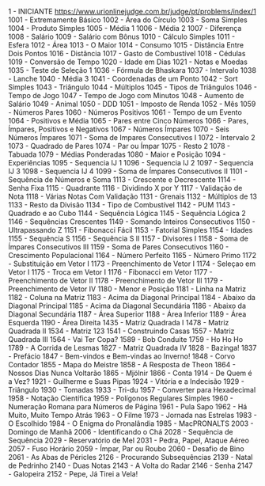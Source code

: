 1 - INICIANTE
https://www.urionlinejudge.com.br/judge/pt/problems/index/1
1001 - Extremamente Básico
1002 - Área do Círculo
1003 - Soma Simples
1004 - Produto Simples
1005 - Média 1
1006 - Média 2
1007 - Diferença
1008 - Salário
1009 - Salário com Bônus
1010 - Cálculo Simples
1011 - Esfera
1012 - Área
1013 - O Maior
1014 - Consumo
1015 - Distância Entre Dois Pontos
1016 - Distância
1017 - Gasto de Combustível
1018 - Cédulas
1019 - Conversão de Tempo
1020 - Idade em Dias
1021 - Notas e Moedas
1035 - Teste de Seleção 1
1036 - Fórmula de Bhaskara
1037 - Intervalo
1038 - Lanche
1040 - Média 3
1041 - Coordenadas de um Ponto
1042 - Sort Simples
1043 - Triângulo
1044 - Múltiplos
1045 - Tipos de Triângulos
1046 - Tempo de Jogo
1047 - Tempo de Jogo com Minutos
1048 - Aumento de Salário
1049 - Animal
1050 - DDD
1051 - Imposto de Renda
1052 - Mês
1059 - Números Pares
1060 - Números Positivos
1061 - Tempo de um Evento
1064 - Positivos e Média
1065 - Pares entre Cinco Números
1066 - Pares, Ímpares, Positivos e Negativos
1067 - Números Ímpares
1070 - Seis Números Ímpares
1071 - Soma de Impares Consecutivos I
1072 - Intervalo 2
1073 - Quadrado de Pares
1074 - Par ou Ímpar
1075 - Resto 2
1078 - Tabuada
1079 - Médias Ponderadas
1080 - Maior e Posição
1094 - Experiências
1095 - Sequencia IJ 1
1096 - Sequencia IJ 2
1097 - Sequencia IJ 3
1098 - Sequencia IJ 4
1099 - Soma de Ímpares Consecutivos II
1101 - Sequência de Números e Soma
1113 - Crescente e Decrescente
1114 - Senha Fixa
1115 - Quadrante
1116 - Dividindo X por Y
1117 - Validação de Nota
1118 - Várias Notas Com Validação
1131 - Grenais
1132 - Múltiplos de 13
1133 - Resto da Divisão
1134 - Tipo de Combustível
1142 - PUM
1143 - Quadrado e ao Cubo
1144 - Sequência Lógica
1145 - Sequência Lógica 2
1146 - Sequências Crescentes
1149 - Somando Inteiros Consecutivos
1150 - Ultrapassando Z
1151 - Fibonacci Fácil
1153 - Fatorial Simples
1154 - Idades
1155 - Sequência S
1156 - Sequência S II
1157 - Divisores I
1158 - Soma de Ímpares Consecutivos III
1159 - Soma de Pares Consecutivos
1160 - Crescimento Populacional
1164 - Número Perfeito
1165 - Número Primo
1172 - Substituição em Vetor I
1173 - Preenchimento de Vetor I
1174 - Seleçao em Vetor I
1175 - Troca em Vetor I
1176 - Fibonacci em Vetor
1177 - Preenchimento de Vetor II
1178 - Preenchimento de Vetor III
1179 - Preenchimento de Vetor IV
1180 - Menor e Posição
1181 - Linha na Matriz
1182 - Coluna na Matriz
1183 - Acima da Diagonal Principal
1184 - Abaixo da Diagonal Principal
1185 - Acima da Diagonal Secundária
1186 - Abaixo da Diagonal Secundária
1187 - Área Superior
1188 - Área Inferior
1189 - Área Esquerda
1190 - Área Direita
1435 - Matriz Quadrada I
1478 - Matriz Quadrada II
1534 - Matriz 123
1541 - Construindo Casas
1557 - Matriz Quadrada III
1564 - Vai Ter Copa?
1589 - Bob Conduite
1759 - Ho Ho Ho
1789 - A Corrida de Lesmas
1827 - Matriz Quadrada IV
1828 - Bazinga!
1837 - Prefácio
1847 - Bem-vindos e Bem-vindas ao Inverno!
1848 - Corvo Contador
1855 - Mapa do Meistre
1858 - A Resposta de Theon
1864 - Nossos Dias Nunca Voltarão
1865 - Mjölnir
1866 - Conta
1914 - De Quem é a Vez?
1921 - Guilherme e Suas Pipas
1924 - Vitória e a Indecisão
1929 - Triângulo
1930 - Tomadas
1933 - Tri-du
1957 - Converter para Hexadecimal
1958 - Notação Científica
1959 - Polígonos Regulares Simples
1960 - Numeração Romana para Números de Página
1961 - Pula Sapo
1962 - Há Muito, Muito Tempo Atrás
1963 - O Filme
1973 - Jornada nas Estrelas
1983 - O Escolhido
1984 - O Enigma do Pronalândia
1985 - MacPRONALTS
2003 - Domingo de Manhã
2006 - Identificando o Chá
2028 - Sequência de Sequência
2029 - Reservatório de Mel
2031 - Pedra, Papel, Ataque Aéreo
2057 - Fuso Horário
2059 - Ímpar, Par ou Roubo
2060 - Desafio de Bino
2061 - As Abas de Péricles
2126 - Procurando Subsequências
2139 - Natal de Pedrinho
2140 - Duas Notas
2143 - A Volta do Radar
2146 - Senha
2147 - Galopeira
2152 - Pepe, Já Tirei a Vela!